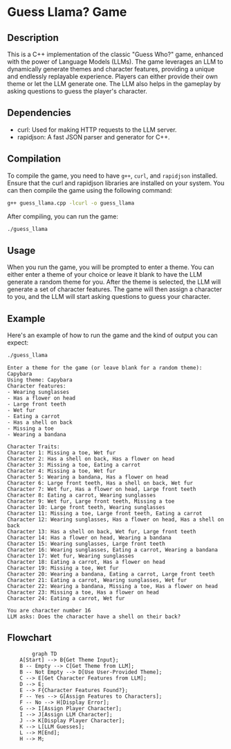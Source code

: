 # Guess Llama? Game

## Description

This is a C++ implementation of the classic "Guess Who?" game, enhanced with the power of Language Models (LLMs). The game leverages an LLM to dynamically generate themes and character features, providing a unique and endlessly replayable experience. Players can either provide their own theme or let the LLM generate one. The LLM also helps in the gameplay by asking questions to guess the player's character.

## Dependencies

-   curl: Used for making HTTP requests to the LLM server.
-   rapidjson: A fast JSON parser and generator for C++.

## Compilation

To compile the game, you need to have `g++`, `curl`, and `rapidjson` installed. Ensure that the curl and rapidjson libraries are installed on your system. You can then compile the game using the following command:

```bash
g++ guess_llama.cpp -lcurl -o guess_llama
```

After compiling, you can run the game:

```bash
./guess_llama
```

## Usage

When you run the game, you will be prompted to enter a theme. You can either enter a theme of your choice or leave it blank to have the LLM generate a random theme for you. After the theme is selected, the LLM will generate a set of character features. The game will then assign a character to you, and the LLM will start asking questions to guess your character.

## Example

Here's an example of how to run the game and the kind of output you can expect:

```bash
./guess_llama
```

```text
Enter a theme for the game (or leave blank for a random theme): Capybara
Using theme: Capybara
Character features:
- Wearing sunglasses
- Has a flower on head
- Large front teeth
- Wet fur
- Eating a carrot
- Has a shell on back
- Missing a toe
- Wearing a bandana

Character Traits:
Character 1: Missing a toe, Wet fur
Character 2: Has a shell on back, Has a flower on head
Character 3: Missing a toe, Eating a carrot
Character 4: Missing a toe, Wet fur
Character 5: Wearing a bandana, Has a flower on head
Character 6: Large front teeth, Has a shell on back, Wet fur
Character 7: Wet fur, Has a flower on head, Large front teeth
Character 8: Eating a carrot, Wearing sunglasses
Character 9: Wet fur, Large front teeth, Missing a toe
Character 10: Large front teeth, Wearing sunglasses
Character 11: Missing a toe, Large front teeth, Eating a carrot
Character 12: Wearing sunglasses, Has a flower on head, Has a shell on back
Character 13: Has a shell on back, Wet fur, Large front teeth
Character 14: Has a flower on head, Wearing a bandana
Character 15: Wearing sunglasses, Large front teeth
Character 16: Wearing sunglasses, Eating a carrot, Wearing a bandana
Character 17: Wet fur, Wearing sunglasses
Character 18: Eating a carrot, Has a flower on head
Character 19: Missing a toe, Wet fur
Character 20: Wearing a bandana, Eating a carrot, Large front teeth
Character 21: Eating a carrot, Wearing sunglasses, Wet fur
Character 22: Wearing a bandana, Missing a toe, Has a flower on head
Character 23: Missing a toe, Has a flower on head
Character 24: Eating a carrot, Wet fur

You are character number 16
LLM asks: Does the character have a shell on their back?
```

## Flowchart

```mermaid
        graph TD
    A[Start] --> B{Get Theme Input};
    B -- Empty --> C[Get Theme from LLM];
    B -- Not Empty --> D[Use User-Provided Theme];
    C --> E[Get Character Features from LLM];
    D --> E;
    E --> F{Character Features Found?};
    F -- Yes --> G[Assign Features to Characters];
    F -- No --> H[Display Error];
    G --> I[Assign Player Character];
    I --> J[Assign LLM Character];
    J --> K[Display Player Character];
    K --> L[LLM Guesses];
    L --> M[End];
    H --> M;
```

